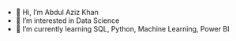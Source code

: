 - 👋 Hi, I’m Abdul Aziz Khan
- 👀 I’m interested in Data Science
- 🌱 I’m currently learning SQL, Python, Machine Learning, Power BI


<!---
Aziz532/Aziz532 is a ✨ special ✨ repository because its `README.md` (this file) appears on your GitHub profile.
You can click the Preview link to take a look at your changes.
--->
